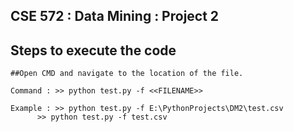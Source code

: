 ## CSE 572 : Data Mining : Project 2

## Steps to execute the code

	##Open CMD and navigate to the location of the file.

	Command : >> python test.py -f <<FILENAME>>
		
	Example : >> python test.py -f E:\PythonProjects\DM2\test.csv
		  >> python test.py -f test.csv

